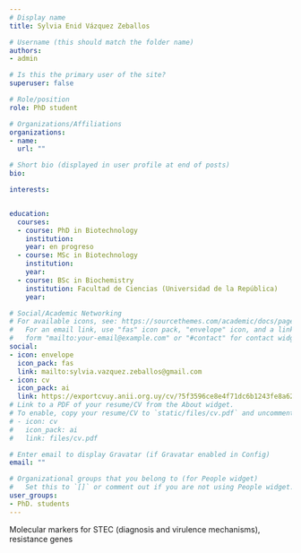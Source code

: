 ```yaml
---
# Display name
title: Sylvia Enid Vázquez Zeballos

# Username (this should match the folder name)
authors:
- admin

# Is this the primary user of the site?
superuser: false

# Role/position
role: PhD student

# Organizations/Affiliations
organizations:
- name: 
  url: ""

# Short bio (displayed in user profile at end of posts)
bio: 

interests:


education:
  courses:
  - course: PhD in Biotechnology
    institution: 
    year: en progreso
  - course: MSc in Biotechnology
    institution: 
    year: 
  - course: BSc in Biochemistry
    institution: Facultad de Ciencias (Universidad de la República)
    year: 

# Social/Academic Networking
# For available icons, see: https://sourcethemes.com/academic/docs/page-builder/#icons
#   For an email link, use "fas" icon pack, "envelope" icon, and a link in the
#   form "mailto:your-email@example.com" or "#contact" for contact widget.
social:
- icon: envelope
  icon_pack: fas
  link: mailto:sylvia.vazquez.zeballos@gmail.com
- icon: cv
  icon_pack: ai
  link: https://exportcvuy.anii.org.uy/cv/?5f3596ce8e4f71dc6b1243fe8a62e0b7d42b059e7484b702fc90182489b5d6ba537ddb39c3fd629a68060d9da23cdc5681a4f4204ccce2f8462a34891dc9ea29
# Link to a PDF of your resume/CV from the About widget.
# To enable, copy your resume/CV to `static/files/cv.pdf` and uncomment the lines below.
# - icon: cv
#   icon_pack: ai
#   link: files/cv.pdf

# Enter email to display Gravatar (if Gravatar enabled in Config)
email: ""

# Organizational groups that you belong to (for People widget)
#   Set this to `[]` or comment out if you are not using People widget.
user_groups:
- PhD. students
---
```


Molecular markers for STEC (diagnosis and virulence mechanisms), resistance genes
